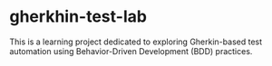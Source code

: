 # gherkhin-test-lab
This is a learning project dedicated to exploring Gherkin-based test automation using Behavior-Driven Development (BDD) practices.

